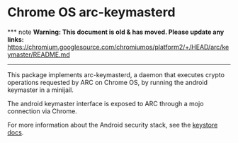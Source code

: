 # Chrome OS arc-keymasterd

*** note
**Warning: This document is old & has moved.  Please update any links:**<br>
https://chromium.googlesource.com/chromiumos/platform2/+/HEAD/arc/keymaster/README.md
***

This package implements arc-keymasterd, a daemon that executes crypto operations
requested by ARC on Chrome OS, by running the android keymaster in a minijail.

The android keymaster interface is exposed to ARC through a mojo connection via
Chrome.

For more information about the Android security stack, see the [keystore docs].

[keystore docs]: https://developer.android.com/training/articles/keystore
